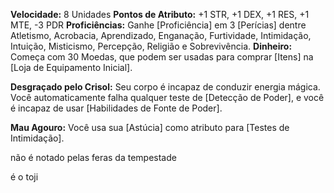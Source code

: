 **Velocidade:** 8 Unidades
**Pontos de Atributo:** +1 STR, +1 DEX, +1 RES, +1 MTE, -3 PDR
**Proficiências:** Ganhe [Proficiência] em 3 [Perícias] dentre Atletismo, Acrobacia, Aprendizado, Enganação, Furtividade, Intimidação, Intuição, Misticismo, Percepção, Religião e Sobrevivência.
**Dinheiro:** Começa com 30 Moedas, que podem ser usadas para comprar [Itens] na [Loja de Equipamento Inicial].

**Desgraçado pelo Crisol:** Seu corpo é incapaz de conduzir energia mágica. Você automaticamente falha qualquer teste de [Detecção de Poder], e você é incapaz de usar [Habilidades de Fonte de Poder].

**Mau Agouro:** Você usa sua [Astúcia] como atributo para [Testes de Intimidação].



não é notado pelas feras da tempestade

é o toji